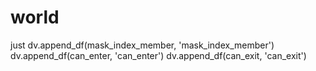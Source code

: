 # world
just
dv.append_df(mask_index_member, 'mask_index_member')
dv.append_df(can_enter, 'can_enter')
dv.append_df(can_exit, 'can_exit')
